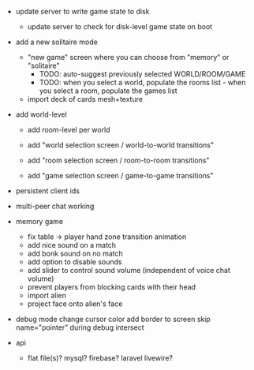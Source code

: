 - update server to write game state to disk
    - update server to check for disk-level game state on boot

- add a new solitaire mode
    - "new game" screen where you can choose from "memory" or "solitaire"
        - TODO: auto-suggest previously selected WORLD/ROOM/GAME
        - TODO: when you select a world, populate the rooms list
                - when you select a room, populate the games list
    - import deck of cards mesh+texture

- add world-level
    - add room-level per world

    - add "world selection screen / world-to-world transitions"
    - add "room selection screen / room-to-room transitions"
    - add "game selection screen / game-to-game transitions"

- persistent client ids

- multi-peer chat working

- memory game
    - fix table -> player hand zone transition animation
    - add nice sound on a match
    - add bonk sound on no match
    - add option to disable sounds
    - add slider to control sound volume (independent of voice chat volume)
    - prevent players from blocking cards with their head
    - import alien
    - project face onto alien's face

- debug mode
    change cursor color
    add border to screen
    skip name="pointer" during debug intersect

- api
    - flat file(s)? mysql? firebase? laravel livewire?